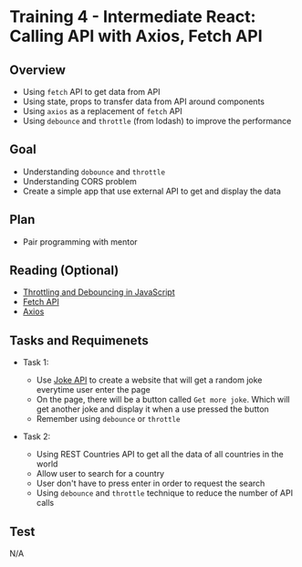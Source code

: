 # Training 4 - Intermediate React: Calling API with Axios, Fetch API

## Overview
- Using `fetch` API to get data from API
- Using state, props to transfer data from API around components
- Using `axios` as a replacement of `fetch` API
- Using `debounce` and `throttle` (from lodash) to improve the performance

## Goal
- Understanding `dobounce` and `throttle`
- Understanding CORS problem
- Create a simple app that use external API to get and display the data

## Plan
- Pair programming with mentor


## Reading (Optional)
- [Throttling and Debouncing in JavaScript](https://codeburst.io/throttling-and-debouncing-in-javascript-b01cad5c8edf)
- [Fetch API](https://developer.mozilla.org/en/docs/Web/API/Fetch_API)
- [Axios](https://github.com/axios/axios)


## Tasks and Requimenets
- Task 1:
  - Use [Joke API](https://github.com/15Dkatz/official_joke_api) to create a website that will get a random joke everytime user enter the page
  - On the page, there will be a button called `Get more joke`. Which will get another joke and display it when a use pressed the button
  - Remember using `debounce` or `throttle`

- Task 2:
  - Using REST Countries API to get all the data of all countries in the world
  - Allow user to search for a country
  - User don't have to press enter in order to request the search
  - Using `debounce` and `throttle` technique to reduce the number of API calls

## Test
N/A
